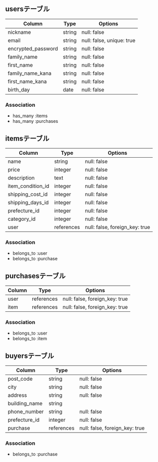 ## usersテーブル

| Column	           | Type	  | Options                   |
| ------------------ | ------ | -----------------------  |
| nickname	         | string	| null: false               |
| email	             | string	| null: false, unique: true |
| encrypted_password | string	| null: false               |
| family_name	       | string	| null: false               |
| first_name	       | string	| null: false               |
| family_name_kana   | string	| null: false               |
| first_name_kana	   | string	| null: false               |
| birth_day	         | date	  | null: false               |

### Association
- has_many :items
- has_many :purchases




## itemsテーブル

| Column            | Type       | Options                        |
| ----------------- | ---------- | ------------------------------ |
| name              | string     | null: false                    |
| price	            | integer    | null: false                    |
| description	      | text       | null: false                    |
| item_condition_id | integer    | null: false                    |
| shipping_cost_id  | integer    | null: false                    |
| shipping_days_id  | integer    | null: false                    |
| prefecture_id	    | integer    | null: false                    |
| category_id	      | integer    | null: false                    |
| user              | references | null: false, foreign_key: true |

### Association
- belongs_to :user
- belongs_to :purchase




## purchasesテーブル

| Column   | Type       | Options                        |
| -------- | ---------- | ------------------------------ |
| user     | references | null: false, foreign_key: true |
| item     | references | null: false, foreign_key: true |

### Association
- belongs_to :user
- belongs_to :item




## buyersテーブル

| Column	      | Type	     | Options                        |
| ------------- | ---------- | -----------------------------  |
| post_code	    | string     | null: false                    |
| city	        | string     | null: false                    |
| address	      | string     | null: false                    |
| building_name	| string     |                                |
| phone_number	| string     | null: false                    |
| prefecture_id	| integer    | null: false                    |
| purchase      | references | null: false, foreign_key: true |

### Association
- belongs_to :purchase














